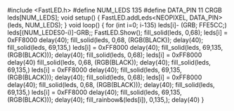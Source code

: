#include <FastLED.h>
#define NUM_LEDS 135
#define DATA_PIN 11
CRGB leds[NUM_LEDS];
void setup() { 
       FastLED.addLeds<NEOPIXEL, DATA_PIN>(leds, NUM_LEDS);
   }
void loop() { 
for (int i=0; i-135)
leds[i]- (GRB; FFE5CC;)
leds[(NUM_LEDES0-i)]-GRB;;
FastLED.Show();
fill_solid(leds, 0,68); leds[i] = 0xFF8000
delay(40);
fill_solid(leds, 0,68, (RGB(BLACK));
delay(40);
fill_solid(leds, 69,135,) leds[i] = 0xFF8000
delay(40);
fill_solid(leds, 69,135, (RGB(BLACK)));
delay(40);
fill_solid(leds, 0,68); leds[i] = 0xFF8000
delay(40)
fill_solid(leds, 0,68, (RGB(BLACK));
delay(40);
fill_solid(leds, 69,135,) leds[i] = 0xFF8000
delay(40);
fill_solid(leds, 69,135, (RGB(BLACK)));
delay(40);
fill_solid(leds, 0,68); leds[i] = 0xFF8000
delay(40);
fill_solid(leds, 0,68, (RGB(BLACK)));
delay(40);
fill_solid(leds, 69,135,) leds[i] = 0xFF8000
delay(40);
fill_solid(leds, 69,135, (RGB(BLACK)));
delay(40);
fill_rainbow&(leds[i]), 0,135,);
delay(40)
}
